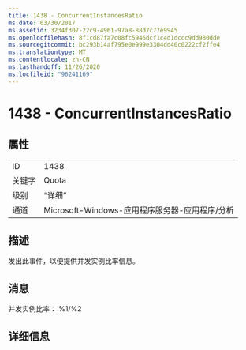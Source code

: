 ```yaml
---
title: 1438 - ConcurrentInstancesRatio
ms.date: 03/30/2017
ms.assetid: 3234f307-22c9-4961-97a8-88d7c77e9945
ms.openlocfilehash: 8f1cd87fa7c08fc5946dcf1c4d1dccc9dd980dde
ms.sourcegitcommit: bc293b14af795e0e999e3304dd40c0222cf2ffe4
ms.translationtype: MT
ms.contentlocale: zh-CN
ms.lasthandoff: 11/26/2020
ms.locfileid: "96241169"
---
```

# <a name="1438---concurrentinstancesratio"></a>1438 - ConcurrentInstancesRatio

## <a name="properties"></a>属性  
  
|||  
|-|-|  
|ID|1438|  
|关键字|Quota|  
|级别|“详细”|  
|通道|Microsoft-Windows-应用程序服务器-应用程序/分析|  
  
## <a name="description"></a>描述  

 发出此事件，以便提供并发实例比率信息。  
  
## <a name="message"></a>消息  

 并发实例比率： %1/%2  
  
## <a name="details"></a>详细信息
